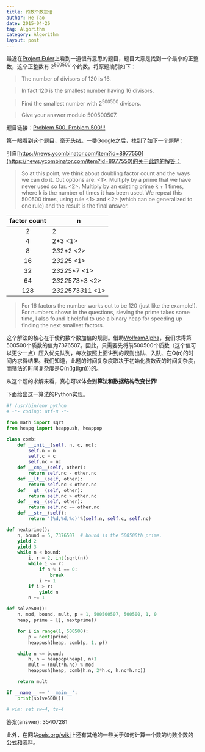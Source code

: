 ```yaml
---
title: 约数个数加倍
author: He Tao
date: 2015-04-26
tag: Algorithm
category: Algorithm
layout: post
---
```


最近在[Project Euler](https://projecteuler.net)上看到一道很有意思的题目，题目大意是找到一个最小的正整数，这个正整数有 $2^500500$ 个约数。将原题摘引如下：

> The number of divisors of 120 is 16.

> In fact 120 is the smallest number having 16 divisors.

> Find the smallest number with 2<sup>500500</sup> divisors.

> Give your answer modulo 500500507.

<!--more-->

题目链接：[Problem 500. Problem 500!!!](https://projecteuler.net/problem=500 "Problem 500")

第一眼看到这个题目，毫无头绪。一番Google之后，找到了如下一个题解：

引自[https://news.ycombinator.com/item?id=8977550](https://news.ycombinator.com/item?id=8977550)的关于此题的解答：

> So at this point, we think about doubling factor count and the ways we can do it. Out options are:
>   <1>. Multiply by a prime that we have never used so far.
>   <2>. Multiply by an existing prime k + 1 times, where k is the number of times it has been used.
> We repeat this 500500 times, using rule <1> and <2> (which can be generalized to one rule) and the result is the final answer.

| factor count | n                         |
|:------------:|---------------------------|
|  2           | 2                         |
|  4           | 2*3 <1>                   |
|  8           | 2*3*2*2 <2>               |
|  16          | 2*3*2*2*5 <1>             |
|  32          | 2*3*2*2*5*7 <1>           |
|  64          | 2*3*2*2*5*7*3*3 <2>       |
|  128         | 2*3*2*2*5*7*3*3*11 <1>    |

> For 16 factors the number works out to be 120 (just like the example!). For numbers shown in the questions, sieving the prime takes some time, I also found it helpful to use a binary heap for speeding up finding the next smallest factors.

这个解法的核心在于使约数个数加倍的规则。借助[WolframAlpha](http://www.wolframalpha.com/)，我们求得第500500个质数的值为7376507。因此，只需要先将前500500个质数（这个值可以更少一点）压入优先队列，每次按照上面讲到的规则出队、入队、在O(n)的时间内求得结果。我们知道，此题的时间复杂度取决于初始化质数表的时间复杂度，而筛法的时间复杂度是O(n(lg(lgn)))的。

从这个题的求解来看，真心可以体会到**算法和数据结构改变世界**!

下面给出这一算法的Python实现。

```python
#! /usr/bin/env python
# -*- coding: utf-8 -*-

from math import sqrt
from heapq import heappush, heappop

class comb:
    def __init__(self, n, c, nc):
        self.n = n
        self.c = c
        self.nc = nc
    def __cmp__(self, other):
        return self.nc - other.nc
    def __lt__(self, other):
        return self.nc < other.nc
    def __gt__(self, other):
        return self.nc > other.nc
    def __eq__(self, other):
        return self.nc == other.nc
    def __str__(self):
        return '(%d,%d,%d)'%(self.n, self.c, self.nc)

def nextprime():
    n, bound = 5, 7376507  # bound is the 500500th prime.
    yield 2
    yield 3
    while n < bound:
        i, r = 2, int(sqrt(n))
        while i <= r:
            if n % i == 0:
                break
            i += 1
        if i > r:
            yield n
        n += 1

def solve500():
    n, mod, bound, mult, p = 1, 500500507, 500500, 1, 0
    heap, prime = [], nextprime()

    for i in range(1, 500500):
        p = next(prime)
        heappush(heap, comb(p, 1, p))

    while n <= bound:
        h, n = heappop(heap), n+1
        mult = (mult*h.nc) % mod
        heappush(heap, comb(h.n, 2*h.c, h.nc*h.nc))

    return mult

if __name__ == '__main__':
    print(solve500())

# vim: set sw=4, ts=4
```

答案(answer): 35407281

此外，在网站[oeis.org/wiki](http://oeis.org/wiki/Number_of_divisors_function#Formulae_for_the_number_of_divisors_function)上还有其他的一些关于如何计算一个数的约数个数的公式和资料。

